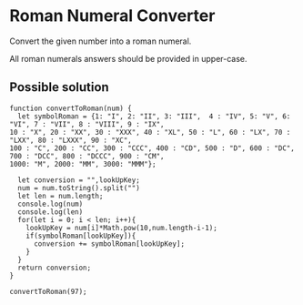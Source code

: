 # Roman Numeral Converter

Convert the given number into a roman numeral.

All roman numerals answers should be provided in upper-case.

## Possible solution

```
function convertToRoman(num) {
  let symbolRoman = {1: "I", 2: "II", 3: "III",  4 : "IV", 5: "V", 6: "VI", 7 : "VII", 8 : "VIII", 9 : "IX", 
10 : "X", 20 : "XX", 30 : "XXX", 40 : "XL", 50 : "L", 60 : "LX", 70 : "LXX", 80 : "LXXX", 90 : "XC", 
100 : "C", 200 : "CC", 300 : "CCC", 400 : "CD", 500 : "D", 600 : "DC", 700 : "DCC", 800 : "DCCC", 900 : "CM", 
1000: "M", 2000: "MM", 3000: "MMM"};

  let conversion = "",lookUpKey;
  num = num.toString().split("")
  let len = num.length;
  console.log(num)
  console.log(len)
  for(let i = 0; i < len; i++){
    lookUpKey = num[i]*Math.pow(10,num.length-i-1);
    if(symbolRoman[lookUpKey]){
      conversion += symbolRoman[lookUpKey];
    }
  }
  return conversion;
}

convertToRoman(97);
```